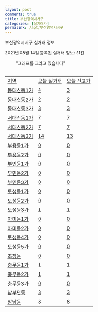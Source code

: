 ```yaml
---
layout: post
comments: true
title: 부산광역시서구
categories: [실거래가]
permalink: /apt/부산광역시서구
---
```


부산광역시서구 실거래 정보

2021년 08월 14일 등록된 실거래 정보: 51건

<script type="text/javascript">
  google.charts.load('current', {'packages':['corechart']});
  google.charts.setOnLoadCallback(drawChart);

  function drawChart() {
    var data = google.visualization.arrayToDataTable([['거래일', '매매', '전월세', '전매'], ['19-10', 0, 0, 22], ['19-11', 0, 0, 124], ['19-12', 0, 0, 112], ['20-01', 0, 0, 41], ['20-02', 0, 0, 37], ['20-03', 0, 0, 54], ['20-04', 0, 0, 40], ['20-05', 0, 0, 93], ['20-06', 0, 0, 91], ['20-07', 0, 0, 36], ['20-08', 39, 34, 26], ['20-09', 69, 68, 40], ['20-10', 120, 54, 44], ['20-11', 209, 58, 45], ['20-12', 125, 69, 10], ['21-01', 64, 63, 5], ['21-02', 66, 72, 6], ['21-03', 95, 72, 11], ['21-04', 90, 43, 11], ['21-05', 97, 85, 13], ['21-06', 132, 100, 2], ['21-07', 66, 53, 3], ['21-08', 17, 13, 1]]);

    var options = {
      title: '최근 1년간 유형별 거래량 추이',
      legend: { position: 'bottom' }
    };

    var chart = new google.visualization.LineChart(document.getElementById('columnchart_material'));
    chart.draw(data, (options));
    document.getElementById('loading').style.display = 'none';
  }
</script>

<div id="loading" style="z-index:20; display: block; margin-left: 35px">"그래프를 그리고 있습니다"</div>
<div id="columnchart_material" style="width: 95%; margin-left: -35px; display: block"></div>
<div style="width: 95%; margin-left: -35px; display: block">
      <script async src="https://pagead2.googlesyndication.com/pagead/js/adsbygoogle.js?client=ca-pub-3485438051770037"
          crossorigin="anonymous"></script>
      <ins class="adsbygoogle"
          style="display:block"
          data-ad-format="fluid"
          data-ad-layout-key="-fb+5w+4e-db+86"
          data-ad-client="ca-pub-3485438051770037"
          data-ad-slot="1827090281"></ins>
      <script>
          (adsbygoogle = window.adsbygoogle || []).push({});
      </script>
</div>
<br>
<table class="sortable">
  <tr>
    <td><a href="#">지역</a></td>
    <td><a href="#">오늘 실거래</a></td>
    <td><a href="#">오늘 신고가</a></td>
  </tr>

  
  <tr class="item">
    <td><a href="부산광역시서구동대신동1가">동대신동1가</a></td>
    <td><a href="부산광역시서구동대신동1가">4</a></td>
    <td><a href="부산광역시서구동대신동1가">3</a></td>
  </tr>
    

  <tr class="item">
    <td><a href="부산광역시서구동대신동2가">동대신동2가</a></td>
    <td><a href="부산광역시서구동대신동2가">2</a></td>
    <td><a href="부산광역시서구동대신동2가">2</a></td>
  </tr>
    

  <tr class="item">
    <td><a href="부산광역시서구동대신동3가">동대신동3가</a></td>
    <td><a href="부산광역시서구동대신동3가">3</a></td>
    <td><a href="부산광역시서구동대신동3가">3</a></td>
  </tr>
    

  <tr class="item">
    <td><a href="부산광역시서구서대신동1가">서대신동1가</a></td>
    <td><a href="부산광역시서구서대신동1가">7</a></td>
    <td><a href="부산광역시서구서대신동1가">7</a></td>
  </tr>
    

  <tr class="item">
    <td><a href="부산광역시서구서대신동2가">서대신동2가</a></td>
    <td><a href="부산광역시서구서대신동2가">7</a></td>
    <td><a href="부산광역시서구서대신동2가">7</a></td>
  </tr>
    

  <tr class="item">
    <td><a href="부산광역시서구서대신동3가">서대신동3가</a></td>
    <td><a href="부산광역시서구서대신동3가">14</a></td>
    <td><a href="부산광역시서구서대신동3가">13</a></td>
  </tr>
    

  <tr class="item">
    <td><a href="부산광역시서구부용동1가">부용동1가</a></td>
    <td><a href="부산광역시서구부용동1가">0</a></td>
    <td><a href="부산광역시서구부용동1가">0</a></td>
  </tr>
    

  <tr class="item">
    <td><a href="부산광역시서구부용동2가">부용동2가</a></td>
    <td><a href="부산광역시서구부용동2가">0</a></td>
    <td><a href="부산광역시서구부용동2가">0</a></td>
  </tr>
    

  <tr class="item">
    <td><a href="부산광역시서구부민동1가">부민동1가</a></td>
    <td><a href="부산광역시서구부민동1가">0</a></td>
    <td><a href="부산광역시서구부민동1가">0</a></td>
  </tr>
    

  <tr class="item">
    <td><a href="부산광역시서구부민동2가">부민동2가</a></td>
    <td><a href="부산광역시서구부민동2가">0</a></td>
    <td><a href="부산광역시서구부민동2가">0</a></td>
  </tr>
    

  <tr class="item">
    <td><a href="부산광역시서구부민동3가">부민동3가</a></td>
    <td><a href="부산광역시서구부민동3가">0</a></td>
    <td><a href="부산광역시서구부민동3가">0</a></td>
  </tr>
    

  <tr class="item">
    <td><a href="부산광역시서구토성동1가">토성동1가</a></td>
    <td><a href="부산광역시서구토성동1가">0</a></td>
    <td><a href="부산광역시서구토성동1가">0</a></td>
  </tr>
    

  <tr class="item">
    <td><a href="부산광역시서구토성동2가">토성동2가</a></td>
    <td><a href="부산광역시서구토성동2가">0</a></td>
    <td><a href="부산광역시서구토성동2가">0</a></td>
  </tr>
    

  <tr class="item">
    <td><a href="부산광역시서구토성동3가">토성동3가</a></td>
    <td><a href="부산광역시서구토성동3가">1</a></td>
    <td><a href="부산광역시서구토성동3가">1</a></td>
  </tr>
    

  <tr class="item">
    <td><a href="부산광역시서구아미동1가">아미동1가</a></td>
    <td><a href="부산광역시서구아미동1가">0</a></td>
    <td><a href="부산광역시서구아미동1가">0</a></td>
  </tr>
    

  <tr class="item">
    <td><a href="부산광역시서구아미동2가">아미동2가</a></td>
    <td><a href="부산광역시서구아미동2가">0</a></td>
    <td><a href="부산광역시서구아미동2가">0</a></td>
  </tr>
    

  <tr class="item">
    <td><a href="부산광역시서구토성동4가">토성동4가</a></td>
    <td><a href="부산광역시서구토성동4가">0</a></td>
    <td><a href="부산광역시서구토성동4가">0</a></td>
  </tr>
    

  <tr class="item">
    <td><a href="부산광역시서구토성동5가">토성동5가</a></td>
    <td><a href="부산광역시서구토성동5가">0</a></td>
    <td><a href="부산광역시서구토성동5가">0</a></td>
  </tr>
    

  <tr class="item">
    <td><a href="부산광역시서구초장동">초장동</a></td>
    <td><a href="부산광역시서구초장동">0</a></td>
    <td><a href="부산광역시서구초장동">0</a></td>
  </tr>
    

  <tr class="item">
    <td><a href="부산광역시서구충무동1가">충무동1가</a></td>
    <td><a href="부산광역시서구충무동1가">1</a></td>
    <td><a href="부산광역시서구충무동1가">1</a></td>
  </tr>
    

  <tr class="item">
    <td><a href="부산광역시서구충무동2가">충무동2가</a></td>
    <td><a href="부산광역시서구충무동2가">1</a></td>
    <td><a href="부산광역시서구충무동2가">1</a></td>
  </tr>
    

  <tr class="item">
    <td><a href="부산광역시서구충무동3가">충무동3가</a></td>
    <td><a href="부산광역시서구충무동3가">0</a></td>
    <td><a href="부산광역시서구충무동3가">0</a></td>
  </tr>
    

  <tr class="item">
    <td><a href="부산광역시서구남부민동">남부민동</a></td>
    <td><a href="부산광역시서구남부민동">3</a></td>
    <td><a href="부산광역시서구남부민동">3</a></td>
  </tr>
    

  <tr class="item">
    <td><a href="부산광역시서구암남동">암남동</a></td>
    <td><a href="부산광역시서구암남동">8</a></td>
    <td><a href="부산광역시서구암남동">8</a></td>
  </tr>
    


</table>


    